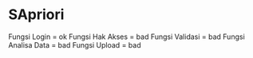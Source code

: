 # SApriori
Fungsi Login = ok
Fungsi Hak Akses = bad
Fungsi Validasi = bad
Fungsi Analisa Data = bad
Fungsi Upload = bad
